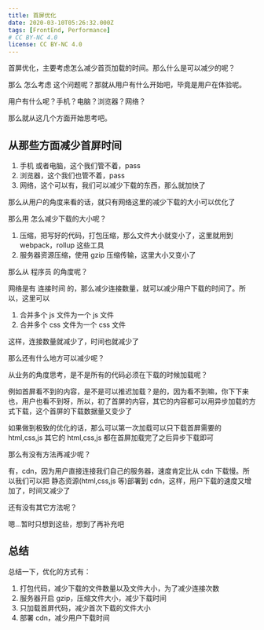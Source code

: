 ```yaml
---
title: 首屏优化
date: 2020-03-10T05:26:32.000Z
tags: [FrontEnd, Performance]
# CC BY-NC 4.0
license: CC BY-NC 4.0
---
```


首屏优化，主要考虑怎么减少首页加载的时间。那么什么是可以减少的呢？

那么 怎么考虑 这个问题呢？那就从用户有什么开始吧，毕竟是用户在体验呢。

用户有什么呢？手机？电脑？浏览器？网络？

那么就从这几个方面开始思考吧。

<!-- more -->

## 从那些方面减少首屏时间

1. 手机 或者电脑，这个我们管不着，pass
2. 浏览器，这个我们也管不着，pass
3. 网络，这个可以有，我们可以减少下载的东西，那么就加快了

那么从用户的角度来看的话，就只有网络这里的减少下载的大小可以优化了

那么用 怎么减少下载的大小呢？

1. 压缩，把写好的代码，打包压缩，那么文件大小就变小了，这里就用到 webpack，rollup 这些工具
2. 服务器资源压缩，使用 gzip 压缩传输，这里大小又变小了

那么从 程序员 的角度呢？

网络是有 连接时间 的，那么减少连接数量，就可以减少用户下载的时间了。所以，这里可以

1. 合并多个 js 文件为一个 js 文件
2. 合并多个 css 文件为一个 css 文件

这样，连接数量就减少了，时间也就减少了

那么还有什么地方可以减少呢？

从业务的角度思考，是不是所有的代码必须在下载的时候加载呢？

例如首屏看不到的内容，是不是可以推迟加载？是的，因为看不到嘛，你下下来也，用户也看不到呀，所以，初了首屏的内容，其它的内容都可以用异步加载的方式下载，这个首屏的下载数据量又变少了

如果做到极致的优化的话，那么可以第一次加载可以只下载首屏需要的 html,css,js 其它的 html,css,js 都在首屏加载完了之后异步下载即可

那么有没有方法再减少呢？

有，cdn，因为用户直接连接我们自己的服务器，速度肯定比从 cdn 下载慢。所以我们可以把 静态资源(html,css,js 等)部署到 cdn，这样，用户下载的速度又增加了，时间又减少了

还有没有其它方法呢？

嗯...暂时只想到这些，想到了再补充吧

## 总结

总结一下，优化的方式有：

1. 打包代码，减少下载的文件数量以及文件大小，为了减少连接次数
2. 服务器开启 gzip，压缩文件大小，减少下载时间
3. 只加载首屏代码，减少首次下载的文件大小
4. 部署 cdn，减少用户下载时间
